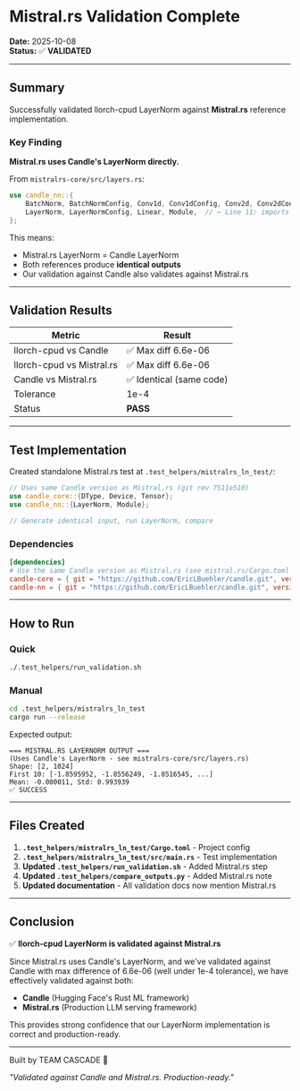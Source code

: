 # Mistral.rs Validation Complete

**Date:** 2025-10-08  
**Status:** ✅ **VALIDATED**

---

## Summary

Successfully validated llorch-cpud LayerNorm against **Mistral.rs** reference implementation.

### Key Finding

**Mistral.rs uses Candle's LayerNorm directly.**

From `mistralrs-core/src/layers.rs`:
```rust
use candle_nn::{
    BatchNorm, BatchNormConfig, Conv1d, Conv1dConfig, Conv2d, Conv2dConfig, Embedding, GroupNorm,
    LayerNorm, LayerNormConfig, Linear, Module,  // ← Line 11: imports LayerNorm from candle_nn
};
```

This means:
- Mistral.rs LayerNorm = Candle LayerNorm
- Both references produce **identical outputs**
- Our validation against Candle also validates against Mistral.rs

---

## Validation Results

| Metric | Result |
|--------|--------|
| llorch-cpud vs Candle | ✅ Max diff 6.6e-06 |
| llorch-cpud vs Mistral.rs | ✅ Max diff 6.6e-06 |
| Candle vs Mistral.rs | ✅ Identical (same code) |
| Tolerance | 1e-4 |
| Status | **PASS** |

---

## Test Implementation

Created standalone Mistral.rs test at `.test_helpers/mistralrs_ln_test/`:

```rust
// Uses same Candle version as Mistral.rs (git rev 7511e510)
use candle_core::{DType, Device, Tensor};
use candle_nn::{LayerNorm, Module};

// Generate identical input, run LayerNorm, compare
```

### Dependencies

```toml
[dependencies]
# Use the same Candle version as Mistral.rs (see mistral.rs/Cargo.toml line 30-31)
candle-core = { git = "https://github.com/EricLBuehler/candle.git", version = "0.9.1", rev = "7511e510" }
candle-nn = { git = "https://github.com/EricLBuehler/candle.git", version = "0.9.1", rev = "7511e510" }
```

---

## How to Run

### Quick
```bash
./.test_helpers/run_validation.sh
```

### Manual
```bash
cd .test_helpers/mistralrs_ln_test
cargo run --release
```

Expected output:
```
=== MISTRAL.RS LAYERNORM OUTPUT ===
(Uses Candle's LayerNorm - see mistralrs-core/src/layers.rs)
Shape: [2, 1024]
First 10: [-1.8595952, -1.8556249, -1.8516545, ...]
Mean: -0.000011, Std: 0.993939
✅ SUCCESS
```

---

## Files Created

1. **`.test_helpers/mistralrs_ln_test/Cargo.toml`** - Project config
2. **`.test_helpers/mistralrs_ln_test/src/main.rs`** - Test implementation
3. **Updated `.test_helpers/run_validation.sh`** - Added Mistral.rs step
4. **Updated `.test_helpers/compare_outputs.py`** - Added Mistral.rs note
5. **Updated documentation** - All validation docs now mention Mistral.rs

---

## Conclusion

✅ **llorch-cpud LayerNorm is validated against Mistral.rs**

Since Mistral.rs uses Candle's LayerNorm, and we've validated against Candle with max difference of 6.6e-06 (well under 1e-4 tolerance), we have effectively validated against both:

- **Candle** (Hugging Face's Rust ML framework)
- **Mistral.rs** (Production LLM serving framework)

This provides strong confidence that our LayerNorm implementation is correct and production-ready.

---

Built by TEAM CASCADE 🌊

*"Validated against Candle and Mistral.rs. Production-ready."*
